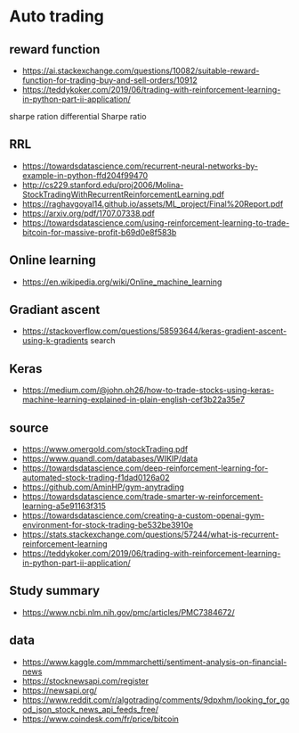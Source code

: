 # Auto trading

## reward function
- https://ai.stackexchange.com/questions/10082/suitable-reward-function-for-trading-buy-and-sell-orders/10912
- https://teddykoker.com/2019/06/trading-with-reinforcement-learning-in-python-part-ii-application/

sharpe ration
differential Sharpe ratio

## RRL
- https://towardsdatascience.com/recurrent-neural-networks-by-example-in-python-ffd204f99470
- http://cs229.stanford.edu/proj2006/Molina-StockTradingWithRecurrentReinforcementLearning.pdf
- https://raghavgoyal14.github.io/assets/ML_project/Final%20Report.pdf
- https://arxiv.org/pdf/1707.07338.pdf
- https://towardsdatascience.com/using-reinforcement-learning-to-trade-bitcoin-for-massive-profit-b69d0e8f583b

## Online learning
- https://en.wikipedia.org/wiki/Online_machine_learning

## Gradiant ascent
- https://stackoverflow.com/questions/58593644/keras-gradient-ascent-using-k-gradients
search

## Keras
- https://medium.com/@john.oh26/how-to-trade-stocks-using-keras-machine-learning-explained-in-plain-english-cef3b22a35e7

## source
- https://www.omergold.com/stockTrading.pdf
- https://www.quandl.com/databases/WIKIP/data
- https://towardsdatascience.com/deep-reinforcement-learning-for-automated-stock-trading-f1dad0126a02
- https://github.com/AminHP/gym-anytrading
- https://towardsdatascience.com/trade-smarter-w-reinforcement-learning-a5e91163f315
- https://towardsdatascience.com/creating-a-custom-openai-gym-environment-for-stock-trading-be532be3910e
- https://stats.stackexchange.com/questions/57244/what-is-recurrent-reinforcement-learning
- https://teddykoker.com/2019/06/trading-with-reinforcement-learning-in-python-part-ii-application/

## Study summary
- https://www.ncbi.nlm.nih.gov/pmc/articles/PMC7384672/

## data
- https://www.kaggle.com/mmmarchetti/sentiment-analysis-on-financial-news
- https://stocknewsapi.com/register
- https://newsapi.org/
- https://www.reddit.com/r/algotrading/comments/9dpxhm/looking_for_good_json_stock_news_api_feeds_free/
- https://www.coindesk.com/fr/price/bitcoin
